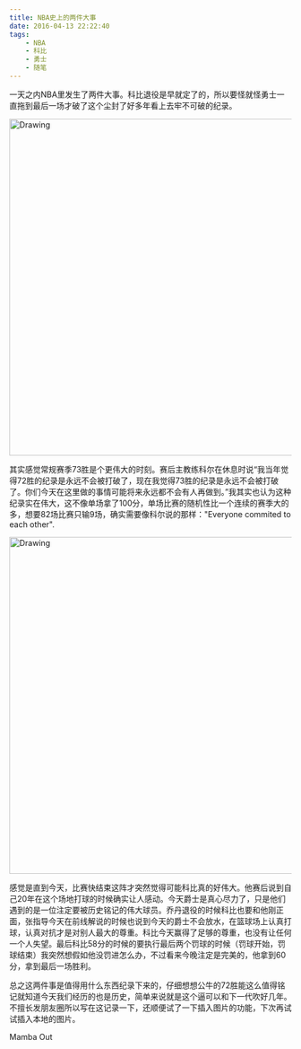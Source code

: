 ```yaml
---
title: NBA史上的两件大事
date: 2016-04-13 22:22:40
tags:
    - NBA
    - 科比
    - 勇士
    - 随笔
---
```


一天之内NBA里发生了两件大事。科比退役是早就定了的，所以要怪就怪勇士一直拖到最后一场才破了这个尘封了好多年看上去牢不可破的纪录。

<!--more-->

<img src="http://i.cdn.turner.com/nba/nba/dam/assets/151215113108-warriors-bulls-chasing73-creative-jpg.1200x672.jpg" alt="Drawing" align="center" style="width: 600px;"/>

其实感觉常规赛季73胜是个更伟大的时刻。赛后主教练科尔在休息时说“我当年觉得72胜的纪录是永远不会被打破了，现在我觉得73胜的纪录是永远不会被打破了。你们今天在这里做的事情可能将来永远都不会有人再做到。”我其实也认为这种纪录实在伟大，这不像单场拿了100分，单场比赛的随机性比一个连续的赛季大的多，想要82场比赛只输9场，确实需要像科尔说的那样："Everyone commited to each other".

<img src="https://i.ytimg.com/vi/Eexi21hBicA/maxresdefault.jpg" alt="Drawing" align="center" style="width: 600px;"/>

感觉是直到今天，比赛快结束这阵才突然觉得可能科比真的好伟大。他赛后说到自己20年在这个场地打球的时候确实让人感动。今天爵士是真心尽力了，只是他们遇到的是一位注定要被历史铭记的伟大球员。乔丹退役的时候科比也要和他刚正面，张指导今天在前线解说的时候也说到今天的爵士不会放水，在篮球场上认真打球，认真对抗才是对别人最大的尊重。科比今天赢得了足够的尊重，也没有让任何一个人失望。最后科比58分的时候的要执行最后两个罚球的时候（罚球开始，罚球结束）我突然想假如他没罚进怎么办，不过看来今晚注定是完美的，他拿到60分，拿到最后一场胜利。

总之这两件事是值得用什么东西纪录下来的，仔细想想公牛的72胜能这么值得铭记就知道今天我们经历的也是历史，简单来说就是这个逼可以和下一代吹好几年。不擅长发朋友圈所以写在这记录一下，还顺便试了一下插入图片的功能，下次再试试插入本地的图片。

Mamba Out

